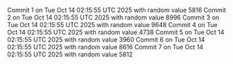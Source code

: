 Commit 1 on Tue Oct 14 02:15:55 UTC 2025 with random value 5816
Commit 2 on Tue Oct 14 02:15:55 UTC 2025 with random value 8996
Commit 3 on Tue Oct 14 02:15:55 UTC 2025 with random value 9648
Commit 4 on Tue Oct 14 02:15:55 UTC 2025 with random value 4738
Commit 5 on Tue Oct 14 02:15:55 UTC 2025 with random value 3960
Commit 6 on Tue Oct 14 02:15:55 UTC 2025 with random value 8616
Commit 7 on Tue Oct 14 02:15:55 UTC 2025 with random value 5812
